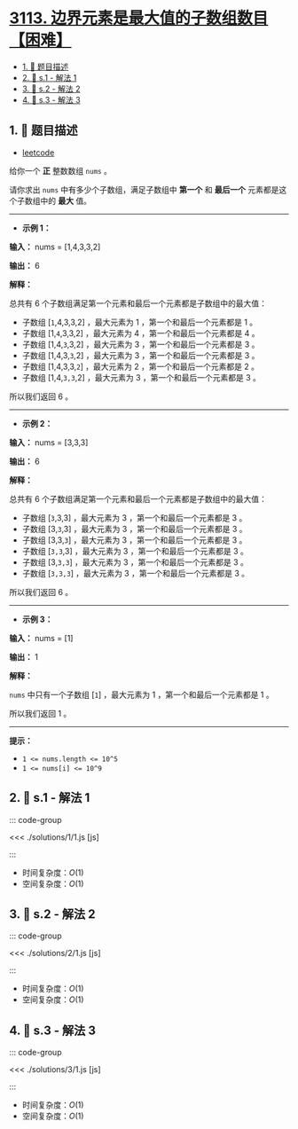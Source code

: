 # [3113. 边界元素是最大值的子数组数目【困难】](https://github.com/tnotesjs/TNotes.leetcode/tree/main/notes/3113.%20%E8%BE%B9%E7%95%8C%E5%85%83%E7%B4%A0%E6%98%AF%E6%9C%80%E5%A4%A7%E5%80%BC%E7%9A%84%E5%AD%90%E6%95%B0%E7%BB%84%E6%95%B0%E7%9B%AE%E3%80%90%E5%9B%B0%E9%9A%BE%E3%80%91)

<!-- region:toc -->

- [1. 📝 题目描述](#1--题目描述)
- [2. 🎯 s.1 - 解法 1](#2--s1---解法-1)
- [3. 🎯 s.2 - 解法 2](#3--s2---解法-2)
- [4. 🎯 s.3 - 解法 3](#4--s3---解法-3)

<!-- endregion:toc -->

## 1. 📝 题目描述

- [leetcode](https://leetcode.cn/problems/find-the-number-of-subarrays-where-boundary-elements-are-maximum/)

给你一个 **正** 整数数组 `nums` 。

请你求出 `nums` 中有多少个子数组，满足子数组中 **第一个** 和 **最后一个** 元素都是这个子数组中的 **最大** 值。

---

- **示例 1：**

**输入：** nums = [1,4,3,3,2]

**输出：** 6

**解释：**

总共有 6 个子数组满足第一个元素和最后一个元素都是子数组中的最大值：

- 子数组 [`1`,4,3,3,2] ，最大元素为 1 ，第一个和最后一个元素都是 1 。
- 子数组 [1,`4`,3,3,2] ，最大元素为 4 ，第一个和最后一个元素都是 4 。
- 子数组 [1,4,`3`,3,2] ，最大元素为 3 ，第一个和最后一个元素都是 3 。
- 子数组 [1,4,3,`3`,2] ，最大元素为 3 ，第一个和最后一个元素都是 3 。
- 子数组 [1,4,3,3,`2`] ，最大元素为 2 ，第一个和最后一个元素都是 2 。
- 子数组 [1,4,`3,3`,2] ，最大元素为 3 ，第一个和最后一个元素都是 3 。

所以我们返回 6 。

---

- **示例 2：**

**输入：** nums = [3,3,3]

**输出：** 6

**解释：**

总共有 6 个子数组满足第一个元素和最后一个元素都是子数组中的最大值：

- 子数组 [`3`,3,3] ，最大元素为 3 ，第一个和最后一个元素都是 3 。
- 子数组 [3,`3`,3] ，最大元素为 3 ，第一个和最后一个元素都是 3 。
- 子数组 [3,3,`3`] ，最大元素为 3 ，第一个和最后一个元素都是 3 。
- 子数组 [`3,3`,3] ，最大元素为 3 ，第一个和最后一个元素都是 3 。
- 子数组 [3,`3,3`] ，最大元素为 3 ，第一个和最后一个元素都是 3 。
- 子数组 [`3,3,3`] ，最大元素为 3 ，第一个和最后一个元素都是 3 。

所以我们返回 6 。

---

- **示例 3：**

**输入：** nums = [1]

**输出：** 1

**解释：**

`nums` 中只有一个子数组 [`1`] ，最大元素为 1 ，第一个和最后一个元素都是 1 。

所以我们返回 1 。

---

**提示：**

- `1 <= nums.length <= 10^5`
- `1 <= nums[i] <= 10^9`

## 2. 🎯 s.1 - 解法 1

::: code-group

<<< ./solutions/1/1.js [js]

:::

- 时间复杂度：$O(1)$
- 空间复杂度：$O(1)$

## 3. 🎯 s.2 - 解法 2

::: code-group

<<< ./solutions/2/1.js [js]

:::

- 时间复杂度：$O(1)$
- 空间复杂度：$O(1)$

## 4. 🎯 s.3 - 解法 3

::: code-group

<<< ./solutions/3/1.js [js]

:::

- 时间复杂度：$O(1)$
- 空间复杂度：$O(1)$
